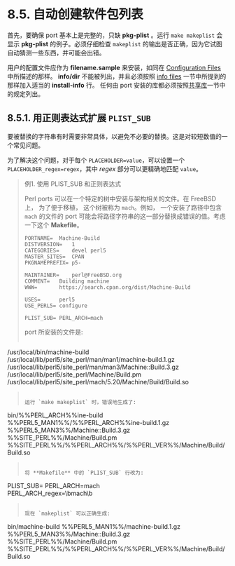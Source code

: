 # 8.5. 自动创建软件包列表

首先，要确保 port 基本上是完整的，只缺 **pkg-plist** 。运行 `make makeplist` 会显示 **pkg-plist** 的例子。必须仔细检查 `makeplist` 的输出是否正确，因为它试图自动猜测一些东西，并可能会出错。

用户的配置文件应作为 **filename.sample** 来安装，如同在 [Configuration Files](https://docs.freebsd.org/en/books/porters-handbook/plist/#plist-config) 中所描述的那样。 **info/dir** 不能被列出，并且必须按照 [info files](https://docs.freebsd.org/en/books/porters-handbook/plist/#plist-config) 一节中所提到的那样加入适当的 **install-info** 行。
任何由 port 安装的库都必须按照[共享库](https://docs.freebsd.org/en/books/porters-handbook/special/index.html#porting-shlibs)一节中的规定列出。

## 8.5.1. 用正则表达式扩展 `PLIST_SUB`

要被替换的字符串有时需要非常具体，以避免不必要的替换。这是对较短数值的一个常见问题。

为了解决这个问题，对于每个 `PLACEHOLDER=value`，可以设置一个 `PLACEHOLDER_regex=regex`，其中 *regex* 部分可以更精确地匹配 `value`。

> 例1. 使用 PLIST_SUB 和正则表达式
>
> Perl ports 可以在一个特定的树中安装与架构相关的文件。在 FreeBSD 上， 为了便于移植， 这个树被称为 `mach`。例如， 一个安装了路径中包含 `mach` 的文件的 port 可能会将路径字符串的这一部分替换成错误的值。考虑一下这个 **Makefile**。
>
>```
>PORTNAME=	Machine-Build
>DISTVERSION=	1
>CATEGORIES=	devel perl5
>MASTER_SITES=	CPAN
>PKGNAMEPREFIX=	p5-
>
>MAINTAINER=	perl@FreeBSD.org
>COMMENT=	Building machine
>WWW=		https://search.cpan.org/dist/Machine-Build
>
>USES=		perl5
>USE_PERL5=	configure
>
>PLIST_SUB=	PERL_ARCH=mach
>```
>
> port 所安装的文件是:
>
>```
/usr/local/bin/machine-build
/usr/local/lib/perl5/site_perl/man/man1/machine-build.1.gz
/usr/local/lib/perl5/site_perl/man/man3/Machine::Build.3.gz
/usr/local/lib/perl5/site_perl/Machine/Build.pm
/usr/local/lib/perl5/site_perl/mach/5.20/Machine/Build/Build.so
>```
>
> 运行 `make makeplist` 时，错误地生成了:
>
>```
bin/%%PERL_ARCH%%ine-build
%%PERL5_MAN1%%/%%PERL_ARCH%%ine-build.1.gz
%%PERL5_MAN3%%/Machine::Build.3.gz
%%SITE_PERL%%/Machine/Build.pm
%%SITE_PERL%%/%%PERL_ARCH%%/%%PERL_VER%%/Machine/Build/Build.so
>```
>
> 将 **Makefile** 中的 `PLIST_SUB` 行改为:
>
>```
PLIST_SUB=	PERL_ARCH=mach \
		PERL_ARCH_regex=\bmach\b
>```
>
> 现在 `makeplist` 可以正确生成:
>
>```
bin/machine-build
%%PERL5_MAN1%%/machine-build.1.gz
%%PERL5_MAN3%%/Machine::Build.3.gz
%%SITE_PERL%%/Machine/Build.pm
%%SITE_PERL%%/%%PERL_ARCH%%/%%PERL_VER%%/Machine/Build/Build.so
>```
